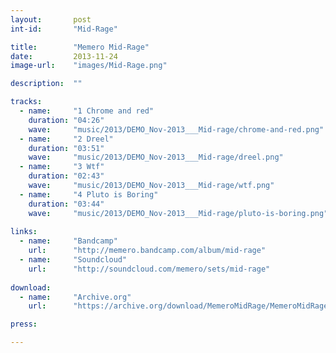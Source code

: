```yaml
---
layout:       post
int-id:       "Mid-Rage"

title:        "Memero Mid-Rage"
date:         2013-11-24
image-url:    "images/Mid-Rage.png"

description:  ""

tracks:     
  - name:     "1 Chrome and red"
    duration: "04:26"
    wave:     "music/2013/DEMO_Nov-2013___Mid-rage/chrome-and-red.png"
  - name:     "2 Dreel"
    duration: "03:51"
    wave:     "music/2013/DEMO_Nov-2013___Mid-rage/dreel.png"        
  - name:     "3 Wtf"
    duration: "02:43"
    wave:     "music/2013/DEMO_Nov-2013___Mid-rage/wtf.png"
  - name:     "4 Pluto is Boring"
    duration: "03:44"
    wave:     "music/2013/DEMO_Nov-2013___Mid-rage/pluto-is-boring.png"
    
links:
  - name:     "Bandcamp"
    url:      "http://memero.bandcamp.com/album/mid-rage"
  - name:     "Soundcloud"
    url:      "http://soundcloud.com/memero/sets/mid-rage"
  
download:     
  - name:     "Archive.org" 
    url:      "https://archive.org/download/MemeroMidRage/MemeroMidRage_vbr_mp3.zip"      

press:

---
```

